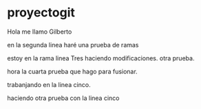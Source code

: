 # proyectogit

 Hola me llamo Gilberto

 en la segunda linea haré una prueba de ramas

 estoy en la rama linea Tres
 haciendo modificaciones.
 otra prueba.

 hora la cuarta prueba que hago para fusionar.

 trabanjando en la linea cinco.

 haciendo otra prueba con la linea cinco